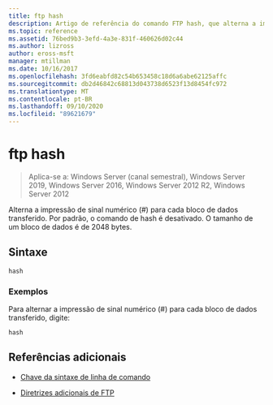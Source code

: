 ```yaml
---
title: ftp hash
description: Artigo de referência do comando FTP hash, que alterna a impressão de sinal numérico (#) para cada bloco de dados transferido.
ms.topic: reference
ms.assetid: 76bed9b3-3efd-4a3e-831f-460626d02c44
ms.author: lizross
author: eross-msft
manager: mtillman
ms.date: 10/16/2017
ms.openlocfilehash: 3fd6eabfd82c54b653458c18d6a6abe62125affc
ms.sourcegitcommit: db2d46842c68813d043738d6523f13d8454fc972
ms.translationtype: MT
ms.contentlocale: pt-BR
ms.lasthandoff: 09/10/2020
ms.locfileid: "89621679"
---
```

# <a name="ftp-hash"></a>ftp hash

> Aplica-se a: Windows Server (canal semestral), Windows Server 2019, Windows Server 2016, Windows Server 2012 R2, Windows Server 2012

Alterna a impressão de sinal numérico (#) para cada bloco de dados transferido. Por padrão, o comando de hash é desativado. O tamanho de um bloco de dados é de 2048 bytes.

## <a name="syntax"></a>Sintaxe

```
hash
```

### <a name="examples"></a>Exemplos

Para alternar a impressão de sinal numérico (#) para cada bloco de dados transferido, digite:

```
hash
```

## <a name="additional-references"></a>Referências adicionais

- [Chave da sintaxe de linha de comando](command-line-syntax-key.md)

- [Diretrizes adicionais de FTP](/previous-versions/orphan-topics/ws.10/cc756013(v=ws.10))
